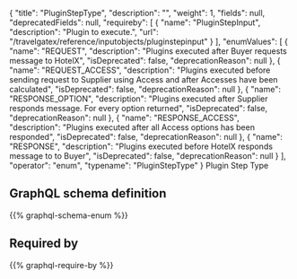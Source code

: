 {
  "title": "PluginStepType",
  "description": "",
  "weight": 1,
  "fields": null,
  "deprecatedFields": null,
  "requireby": [
    {
      "name": "PluginStepInput",
      "description": "Plugin to execute.",
      "url": "/travelgatex/reference/inputobjects/pluginstepinput"
    }
  ],
  "enumValues": [
    {
      "name": "REQUEST",
      "description": "Plugins executed after Buyer requests message to HotelX",
      "isDeprecated": false,
      "deprecationReason": null
    },
    {
      "name": "REQUEST_ACCESS",
      "description": "Plugins executed before sending request to Supplier using Access and after Accesses have been calculated",
      "isDeprecated": false,
      "deprecationReason": null
    },
    {
      "name": "RESPONSE_OPTION",
      "description": "Plugins executed after Supplier responds message. For every option returned",
      "isDeprecated": false,
      "deprecationReason": null
    },
    {
      "name": "RESPONSE_ACCESS",
      "description": "Plugins executed after all Access options has been responded",
      "isDeprecated": false,
      "deprecationReason": null
    },
    {
      "name": "RESPONSE",
      "description": "Plugins executed before HotelX responds message to to Buyer",
      "isDeprecated": false,
      "deprecationReason": null
    }
  ],
  "operator": "enum",
  "typename": "PluginStepType"
}
Plugin Step Type
## GraphQL schema definition

{{% graphql-schema-enum %}}

## Required by

{{% graphql-require-by %}}
